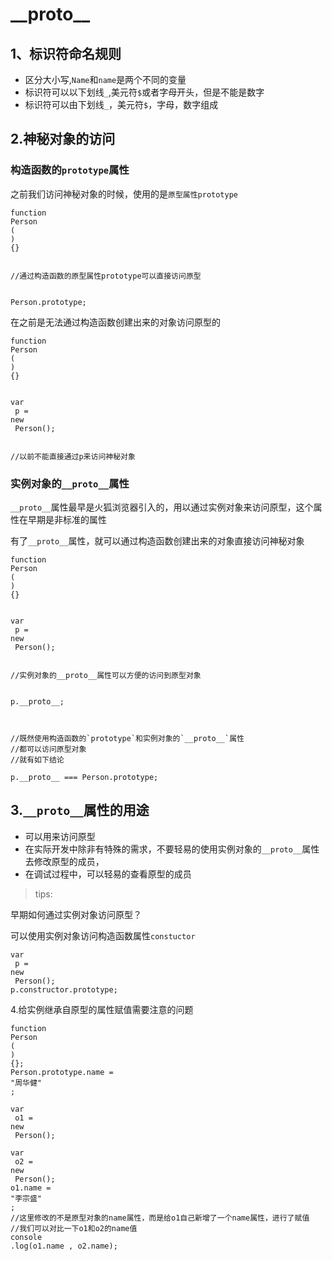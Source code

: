 # \_\_proto\_\_

## 1、标识符命名规则 <a id="1&#x3001;&#x6807;&#x8BC6;&#x7B26;&#x547D;&#x540D;&#x89C4;&#x5219;"></a>

* 区分大小写,`Name`和`name`是两个不同的变量
* 标识符可以以下划线`_`,美元符`$`或者字母开头，但是不能是数字
* 标识符可以由下划线`_`，美元符`$`，字母，数字组成

## 2.神秘对象的访问 <a id="2&#x795E;&#x79D8;&#x5BF9;&#x8C61;&#x7684;&#x8BBF;&#x95EE;"></a>

### 构造函数的`prototype`属性 <a id="&#x6784;&#x9020;&#x51FD;&#x6570;&#x7684;prototype&#x5C5E;&#x6027;"></a>

之前我们访问神秘对象的时候，使用的是`原型属性prototype`

```text
function
Person
(
)
{}


//通过构造函数的原型属性prototype可以直接访问原型


Person.prototype;
```

在之前是无法通过构造函数创建出来的对象访问原型的

```text
function
Person
(
)
{}


var
 p = 
new
 Person();


//以前不能直接通过p来访问神秘对象
```

### 实例对象的`__proto__`属性 <a id="&#x5B9E;&#x4F8B;&#x5BF9;&#x8C61;&#x7684;proto&#x5C5E;&#x6027;"></a>

`__proto__`属性最早是火狐浏览器引入的，用以通过实例对象来访问原型，这个属性在早期是非标准的属性

有了`__proto__`属性，就可以通过构造函数创建出来的对象直接访问神秘对象

```text
function
Person
(
)
{}


var
 p = 
new
 Person();


//实例对象的__proto__属性可以方便的访问到原型对象


p.__proto__;



//既然使用构造函数的`prototype`和实例对象的`__proto__`属性
//都可以访问原型对象
//就有如下结论

p.__proto__ === Person.prototype;
```

## 3.`__proto__`属性的用途 <a id="3proto&#x5C5E;&#x6027;&#x7684;&#x7528;&#x9014;"></a>

* 可以用来访问原型
* 在实际开发中除非有特殊的需求，不要轻易的使用实例对象的`__proto__`属性去修改原型的成员，
* 在调试过程中，可以轻易的查看原型的成员

> tips:

早期如何通过实例对象访问原型？

可以使用实例对象访问构造函数属性`constuctor`

```text
var
 p = 
new
 Person();
p.constructor.prototype;
```

4.给实例继承自原型的属性赋值需要注意的问题

```text
function
Person
(
)
{};
Person.prototype.name = 
"周华健"
;

var
 o1 = 
new
 Person();

var
 o2 = 
new
 Person();
o1.name = 
"李宗盛"
; 
//这里修改的不是原型对象的name属性，而是给o1自己新增了一个name属性，进行了赋值
//我们可以对比一下o1和o2的name值
console
.log(o1.name , o2.name);
```

